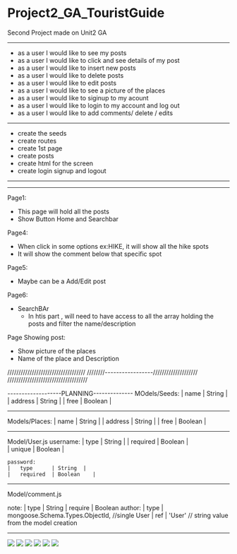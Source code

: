 # Project2_GA_TouristGuide
Second Project made on Unit2 GA

-------------------------------------------------------------------------
- as a user I would like to see my posts
- as a user I would like to click and see details of my post
- as a user I would like to insert new posts
- as a user I would like to delete posts
- as a user I would like to edit posts
- as a user I would like to see a picture of the places
- as a user I would like to siginup to my acount
- as a user I would like to login to my account and log out
- as a user I would like to add comments/ delete / edits





-------------------------------------------------------------------------
- create the seeds
- create routes
- create 1st page
- create posts
- create html for the screen
- create login signup and logout


-------------------------------------------------------------------------







-------------------------------------------------------------------------

Page1:
- This page will hold all the posts
- Show Button Home and Searchbar

Page4:
- When click in some options ex:HIKE, it will show all the hike spots
- It will show the comment below that specific spot

Page5:
- Maybe can be a Add/Edit post

Page6:
- SearchBAr
    - In htis part , will need to have access to all the array holding the posts and filter the name/description

Page Showing post:
- Show picture of the places
- Name of the place and Description









///////////////////////////////////
////////-----------------////////////////////
////////////////////////////////////


-------------------PLANNING--------------
MOdels/Seeds:
|  name     |  String   |
|  address  |  String   |
|  free     |  Boolean  |


----------------------------------------------
Models/Places:
|   name     | String   |
|   address  | String   |
|   free     | Boolean  |

----------------------------------------------

Model/User.js
    username:
    |    type      |  String  |
    |   required  |  Boolean   |  
    |   unique    |  Boolean    |
   
    password:
    |   type      | String  |
    |   required  | Boolean    |


---------------------------------------------------


Model/comment.js

note:
 |  type     |     String
 |  require  |     Boolean
author:
 |  type     |     mongoose.Schema.Types.ObjectId, //single User
 |  ref      |     'User' // string value from the model creation





---------------------------------------------------


![](imgplanproj2/first.JPEG)
![](imgplanproj2/fourth.JPEG)
![](imgplanproj2/fifth.JPEG)
![](imgplanproj2/sisxth.JPEG)
![](imgplanproj2/planning.JPEG)
![](imgplanproj2/showingpost.JPEG)
